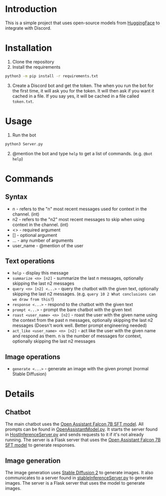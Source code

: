 # Introduction
This is a simple project that uses open-source models from [HuggingFace](https://huggingface.co/) to integrate with Discord.

# Installation
1. Clone the repository
2. Install the requirements
```bash
python3 -m pip install -r requirements.txt
```
3. Create a Discord bot and get the token. The when you run the bot for the first time, it will ask you for the token. It will then ask if you want it cached in a file. If you say yes, it will be cached in a file called `token.txt`.

# Usage
1. Run the bot
```bash
python3 Server.py
```
2. @mention the bot and type `help` to get a list of commands. (e.g. `@bot help`)

# Commands
## Syntax
- n - refers to the "n" most recent messages used for context in the channel. (int)
- n2 - refers to the "n2" most recent messages to skip when using context in the channel. (int)
- <> - required argument
- [] - optional argument
- ... - any number of arguments
- user_name - @mention of the user

## Text operations
- `help` - display this message
- `summarize <n> [n2]` - summarize the last n messages, optionally skipping the last n2 messages
- `query <n> [n2] <...>` - query the chatbot with the given text, optionally skipping the last n2 messages. (e.g. `query 10 2 What conclusions can we draw from this?`)
- `response <...>` - respond to the chatbot with the given text
- `prompt <...>` - prompt the bare chatbot with the given text
- `roast <user_name> <n> [n2]` - roast the user with the given name using the context from the past n messages, optionally skipping the last n2 messages (Doesn't work well. Better prompt engineering needed)
- `act_like <user_name> <n> [n2]` - act like the user with the given name and respond as them. n is the number of messages for context, optionally skipping the last n2 messages

## Image operations
- `generate <...>` - generate an image with the given prompt (normal Stable Diffusion)

# Details
## Chatbot
The main chatbot uses the [Open Assistant Falcon 7B SFT model](https://huggingface.co/OpenAssistant/falcon-7b-sft-mix-2000).
All prompts can be found in [OpenAssistantModel.py](OpenAssistantModel.py). It starts the server found in [HostInferenceServer.py](HostInferenceServer.py) and sends requests to it
if it's not already running. The server is a Flask server that uses the [Open Assistant Falcon 7B SFT model](https://huggingface.co/OpenAssistant/falcon-7b-sft-mix-2000) to generate responses.

## Image generation
The image generation uses [Stable Diffusion 2](https://huggingface.co/stabilityai/stable-diffusion-2-1) to generate images. It also communicates to a server found in
[stableInferenceServer.py](stableInferenceServer.py) to generate images. The server is a Flask server that uses the model to generate images.